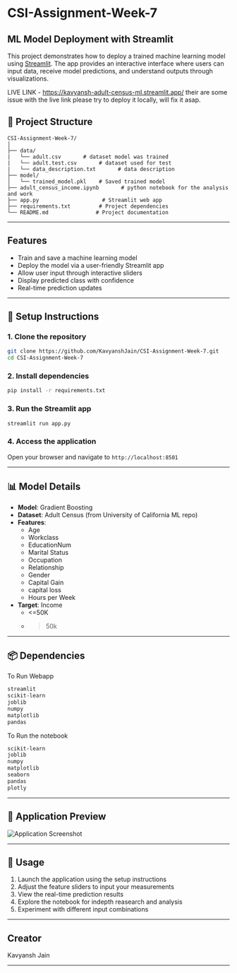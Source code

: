 # CSI-Assignment-Week-7
## ML Model Deployment with Streamlit

This project demonstrates how to deploy a trained machine learning model using [Streamlit](https://streamlit.io). The app provides an interactive interface where users can input data, receive model predictions, and understand outputs through visualizations.

LIVE LINK - https://kavyansh-adult-census-ml.streamlit.app/
their are some issue with the live link please try to deploy it locally, will fix it asap.
## 📁 Project Structure

```
CSI-Assignment-Week-7/
│
├── data/
|   └── adult.csv       # dataset model was trained
|   └── adult.test.csv       # dataset used for test
|   └── data_description.txt       # data description
├── model/
│   └── trained_model.pkl    # Saved trained model
├── adult_census_income.ipynb       # python notebook for the analysis and work
├── app.py                    # Streamlit web app
├── requirements.txt         # Project dependencies
└── README.md               # Project documentation
```

---

## Features

- Train and save a machine learning model
- Deploy the model via a user-friendly Streamlit app
- Allow user input through interactive sliders
- Display predicted class with confidence
- Real-time prediction updates

---

## 🔧 Setup Instructions

### 1. **Clone the repository**
```bash
git clone https://github.com/KavyanshJain/CSI-Assignment-Week-7.git
cd CSI-Assignment-Week-7
```

### 2. **Install dependencies**
```bash
pip install -r requirements.txt
```

### 3. **Run the Streamlit app**
```bash
streamlit run app.py
```

### 4. **Access the application**
Open your browser and navigate to `http://localhost:8501`

---

## 📊 Model Details

- **Model**: Gradient Boosting
- **Dataset**: Adult Census (from University of California ML repo)
- **Features**: 
  - Age
  - Workclass
  - EducationNum
  - Marital Status
  - Occupation
  - Relationship
  - Gender
  - Capital Gain
  - capital loss
  - Hours per Week
- **Target**: Income
  - <=50K
  - >50k

---

## 📦 Dependencies

To Run Webapp

```txt
streamlit
scikit-learn
joblib
numpy
matplotlib
pandas
```

To Run the notebook

```txt
scikit-learn
joblib
numpy
matplotlib
seaborn
pandas
plotly
```


---

## 📸 Application Preview

![Application Screenshot](image.png)

---

## 🎯 Usage

1. Launch the application using the setup instructions
2. Adjust the feature sliders to input your measurements
3. View the real-time prediction results
4. Explore the notebook for indepth reasearch and analysis
5. Experiment with different input combinations

---

## Creator
Kavyansh Jain

---